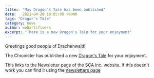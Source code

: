 ```yaml
---
title:  "May Dragon's Tale has been published"
date:   2021-04-28 10:05:00 +0000
tags: "Dragon's Tale"
category: news
author: webartificers
excerpt: "There is a new Dragon's Tale for your enjoyment"
---
```


Greetings good people of Drachenwald!

The Chronicler has published a new [Dragon's Tale](https://members.sca.org/apps/newsletters/Drachenwald/Drachenwald%20DRAGONS%20TALE%202105.pdf) for your enjoyment.

This links to the Newsletter page of the SCA Inc. website. If this doesn't work you can find it using the [newsletters page](https://members.sca.org/apps/#NewsletterFiles/12)

